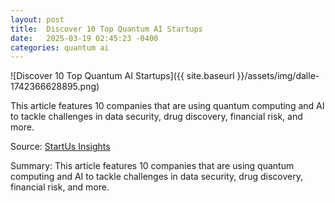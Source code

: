 ```yaml
---
layout: post
title:  Discover 10 Top Quantum AI Startups
date:   2025-03-19 02:45:23 -0400
categories: quantum ai
---
```


![Discover 10 Top Quantum AI Startups]({{ site.baseurl }}/assets/img/dalle-1742366628895.png)

This article features 10 companies that are using quantum computing and AI to tackle challenges in data security, drug discovery, financial risk, and more.

Source: [StartUs Insights](https://www.startus-insights.com/innovators-guide/quantum-ai-startups/)

Summary: This article features 10 companies that are using quantum computing and AI to tackle challenges in data security, drug discovery, financial risk, and more.

<!-- Add info graph here -->
